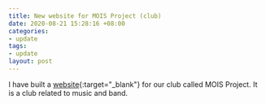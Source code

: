 ```yaml
---
title: New website for MOIS Project (club)
date: 2020-08-21 15:28:16 +08:00
categories:
- update
tags:
- update
layout: post
---
```


I have built a [website](https://jdfzmois.github.io){:target="_blank"}
for our club called MOIS Project.
It is a club related to music and band.
